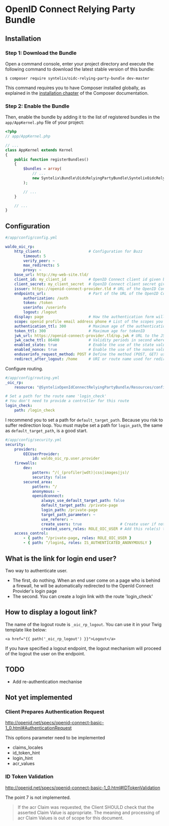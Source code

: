 # OpenID Connect Relying Party Bundle

## Installation

### Step 1: Download the Bundle

Open a command console, enter your project directory and execute the
following command to download the latest stable version of this bundle:

```console
$ composer require syntelix/oidc-relying-party-bundle dev-master
```

This command requires you to have Composer installed globally, as explained
in the [installation chapter](https://getcomposer.org/doc/00-intro.md)
of the Composer documentation.

### Step 2: Enable the Bundle

Then, enable the bundle by adding it to the list of registered bundles
in the `app/AppKernel.php` file of your project:

```php
<?php
// app/AppKernel.php

// ...
class AppKernel extends Kernel
{
    public function registerBundles()
    {
        $bundles = array(
            // ...
            new Syntelix\Bundle\OidcRelyingPartyBundle\SyntelixOidcRelyingPartyBundle(),
        );

        // ...
    }

    // ...
}
```

## Configuration

```yaml
#/app/config/config.yml

waldo_oic_rp:
    http_client:                     # Configuration for Buzz
        timeout: 5
        verify_peer: ~
        max_redirects: 5
        proxy: ~
    base_url: http://my-web-site.tld/
    client_id: my_client_id          # OpenID Connect client id given by the OpenId Connect Provider
    client_secret: my_client_secret  # OpenID Connect client secret given by the OpenId Connect Provider
    issuer: https://openid-connect-provider.tld # URL of the OpenID Connect Provider
    endpoints_url:                   # Part of the URL of the OpenID Connect Provider
        authorization: /auth
        token: /token
        userinfo: /userinfo
        logout: /logout
    display: page                    # How the authentication form will be display to the enduser
    scope: openid profile email address phone # List of the scopes you need
    authentication_ttl: 300          # Maximum age of the authentication
    token_ttl: 300                   # Maximum age for tokenID
    jwk_url: https://openid-connect-provider.tld/op.jwk # URL to the JSON Web Key of OpenID Connect Provider
    jwk_cache_ttl: 86400             # Validity periods in second where the JWK store in cache is valid
    enabled_state: true              # Enable the use of the state value. This is useful for mitigate replay attack
    enabled_nonce: true              # Enable the use of the nonce value. This is useful for mitigate replay attack
    enduserinfo_request_method: POST # Define the method (POST, GET) used to request the Enduserinfo Endpoint of the OIDC Provider
    redirect_after_logout: /home     # URI or route name used for redirect user after a logout
```

Configure routing.

```yaml
#/app/config/routing.yml
_oic_rp:
    resource: "@SyntelixOpenIdConnectRelyingPartyBundle/Resources/config/routing.yml"

# Set a path for the route name 'login_check'
# You don't need to provide a controller for this route
login_check:
    path: /login_check
```

I recommend you to set a path for `default_target_path`. Because you risk to suffer redirection loop.
You must maybe set a path for `login_path`, the same as `default_target_path`, is a good start.

```yaml
#/app/config/security.yml
security:
    providers:
        OICUserProvider: 
            id: waldo_oic_rp.user.provider
    firewalls:
        dev:
            pattern: ^/(_(profiler|wdt)|css|images|js)/
            security: false
        secured_area:
            pattern: ^/
            anonymous: ~
            openidconnect:
                always_use_default_target_path: false
                default_target_path: /private-page
                login_path: /private-page
                target_path_parameter: ~
                use_referer: ~
                create_users: true                 # Create user if not found
                created_users_roles: ROLE_OIC_USER # Add this role(s) to new User
    access_control:
        - { path: ^/private-page, roles: ROLE_OIC_USER }
        - { path: ^/login$, roles: IS_AUTHENTICATED_ANONYMOUSLY }
```


## What is the link for login end user?

Two way to authenticate user.
- The first, do nothing. When an end user come on a page who is behind a firewall,
he will be automatically  redirected to the OpenId Connect Provider's login page
- The second. You can create a login link with the route 'login_check'


## How to display a logout link?

The name of the logout route is `_oic_rp_logout`. You can use it in your Twig template like below: 

```twig
<a href="{{ path('_oic_rp_logout') }}">Logout</a>
```
If you have specified a logout endpoint, the logout mechanism will proceed of the logout the user on the endpoint.


## TODO
 - Add re-authentication mechanise

## Not yet implemented
### Client Prepares Authentication Request

http://openid.net/specs/openid-connect-basic-1_0.html#AuthenticationRequest

This options parameter need to be implemented
 - claims_locales
 - id_token_hint
 - login_hint
 - acr_values


### ID Token Validation 

http://openid.net/specs/openid-connect-basic-1_0.html#IDTokenValidation

The point 7 is not implemented.
> If the acr Claim was requested, the Client SHOULD check that the asserted Claim 
> Value is appropriate. The meaning and processing of acr Claim Values is out of 
> scope for this document.

